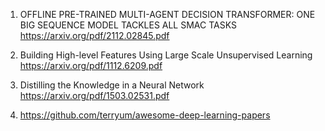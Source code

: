 1. OFFLINE PRE-TRAINED MULTI-AGENT DECISION TRANSFORMER: ONE BIG SEQUENCE MODEL TACKLES ALL SMAC TASKS
   https://arxiv.org/pdf/2112.02845.pdf

2. Building High-level Features Using Large Scale Unsupervised Learning
   https://arxiv.org/pdf/1112.6209.pdf

3. Distilling the Knowledge in a Neural Network
   https://arxiv.org/pdf/1503.02531.pdf

4.    https://github.com/terryum/awesome-deep-learning-papers
